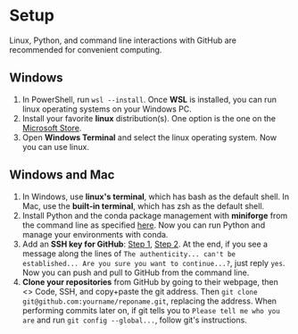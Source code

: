 # Setup 

Linux, Python, and command line interactions with GitHub are recommended for convenient computing.

## Windows
1. In PowerShell, run ``wsl --install``.  Once **WSL** is installed, you can run linux operating systems on your Windows PC.
1. Install your favorite **linux** distribution(s). One option is the one on the [Microsoft Store](https://ubuntu.com/desktop/wsl).
1. Open **Windows Terminal** and select the linux operating system. Now you can use linux.

## Windows and Mac
1. In Windows, use **linux's terminal**, which has bash as the default shell. In Mac, use the **built-in terminal**, which has zsh as the default shell.
1. Install Python and the conda package management with **miniforge** from the command line as specified [here](https://github.com/conda-forge/miniforge?tab=readme-ov-file).  Now you can run Python and manage your environments with conda.
1. Add an **SSH key for GitHub**: [Step 1](https://docs.github.com/en/authentication/connecting-to-github-with-ssh/generating-a-new-ssh-key-and-adding-it-to-the-ssh-agent), [Step 2](https://docs.github.com/en/authentication/connecting-to-github-with-ssh/adding-a-new-ssh-key-to-your-github-account). At the end, if you see a message along the lines of ``The authenticity... can't be established... Are you sure you want to continue...?``, just reply `yes`.  Now you can push and pull to GitHub from the command line.
1. **Clone your repositories** from GitHub by going to their webpage, then <> Code, SSH, and copy+paste the git address. Then `git clone git@github.com:yourname/reponame.git`, replacing the address. When performing commits later on, if git tells you to ``Please tell me who you are`` and run `git config --global...`, follow git's instructions.

